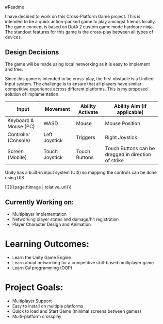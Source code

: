 #Readme

I have decided to work on this Cross-Platform Game project. This is intended to be a quick action-packed game to play amongst friends locally. The game concept is based on DotA 2 custom game mode hardcore ninja. The standout features for this game is the cross-play between all types of devices.

## Design Decisions

The game will be made using local networking as it is easy to implement and free.

Since this game is intended to be cross-play, the first obstacle is a Unified-Input system. The challenge is to ensure that all players have similar competitive experience across different platforms. This is my proposed solution of implementation.

| Input | Movement | Ability Activate | Ability Aim (if applicable) |
|-------|--------|---------|----------|
| Keyboard & Mouse (PC) | WASD | Mouse | Mouse Position |
| Controller (Console) | Left Joystick | Triggers | Right Joystick |
| Screen (Mobile) | Touch Joystick | Touch Buttons | Touch Buttons can be dragged in direction of strike |

Unity has a built-in input system (UIS) so mapping the controls can be done using UIS.

![]({{page.ftimage | relative_url}})

## Currently Working on:
- Multiplayer Implementation
- Networking player states and damage/hit registration
- Player Character Design and Animation

# Learning Outcomes:
- Learn the Unity Game Engine
- Learn about networking for a competitive skill-based multiplayer game
- Learn C# programming (OOP)

# Project Goals:
- Multiplayer Support
- Easy to install on multiple platforms
- Quick to load and Start Game (minimal screens between games)
- Multi-platform crossplay